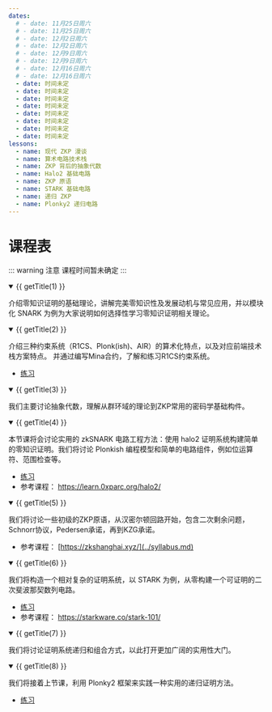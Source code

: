 ```yaml
---
dates:
  # - date: 11月25日周六
  # - date: 11月25日周六
  # - date: 12月2日周六
  # - date: 12月2日周六
  # - date: 12月9日周六
  # - date: 12月9日周六
  # - date: 12月16日周六
  # - date: 12月16日周六
  - date: 时间未定
  - date: 时间未定
  - date: 时间未定
  - date: 时间未定
  - date: 时间未定
  - date: 时间未定
  - date: 时间未定
  - date: 时间未定
lessons:
  - name: 现代 ZKP 漫谈
  - name: 算术电路技术栈
  - name: ZKP 背后的抽象代数
  - name: Halo2 基础电路
  - name: ZKP 原语
  - name: STARK 基础电路
  - name: 递归 ZKP
  - name: Plonky2 递归电路
---
```


<script setup>
import { useData } from 'vitepress'
import { isProxy, toRaw } from 'vue';

const { frontmatter } = useData()
const lessons = toRaw(frontmatter.value).lessons
const dates = toRaw(frontmatter.value).dates

function getTitle(number) {
    return `第 ${number} 课【${ dates[number - 1].date }】 ${ lessons[number - 1]?.name }`;
}

</script>

# 课程表  

::: warning 注意
课程时间暂未确定
:::

<details class="details custom-block" open="">
<summary>{{ getTitle(1) }}</summary>
<!-- ::: details {{ getTitle(1) }} -->

介绍零知识证明的基础理论，讲解完美零知识性及发展动机与常见应用，并以模块化 SNARK 为例为大家说明如何选择性学习零知识证明相关理论。


</details>
<!-- ::: -->


<details class="details custom-block" open="">
<summary>{{ getTitle(2) }}</summary>
<!-- ::: details {{ getTitle(2) }} -->

介绍三种约束系统（R1CS、Plonk(ish)、AIR）的算术化特点，以及对应前端技术栈方案特点。
并通过编写Mina合约，了解和练习R1CS约束系统。

- [练习](./notes/exercise2)

</details>
<!-- ::: -->


<details class="details custom-block" open="">
<summary>{{ getTitle(3) }}</summary>
<!-- ::: details {{ getTitle(3) }} -->

我们主要讨论抽象代数，理解从群环域的理论到ZKP常用的密码学基础构件。

</details>
<!-- ::: -->


<details class="details custom-block" open="">
<summary>{{ getTitle(4) }}</summary>
<!-- ::: details {{ getTitle(4) }} -->

本节课将会讨论实用的 zkSNARK 电路工程方法：使用 halo2 证明系统构建简单的零知识证明。我们将讨论 Plonkish 编程模型和简单的电路组件，例如位运算符、范围检查等。

- [练习](./notes/exercise4)
- 参考课程： https://learn.0xparc.org/halo2/

</details>
<!-- ::: -->


<details class="details custom-block" open="">
<summary>{{ getTitle(5) }}</summary>
<!-- ::: details {{ getTitle(5) }} -->

我们将讨论一些初级的ZKP原语，从汉密尔顿回路开始，包含二次剩余问题，Schnorr协议，Pedersen承诺，再到KZG承诺。

- 参考课程： [https://zkshanghai.xyz/](../syllabus.md)

</details>
<!-- ::: -->


<details class="details custom-block" open="">
<summary>{{ getTitle(6) }}</summary>
<!-- ::: details {{ getTitle(6) }} -->

我们将构造一个相对复杂的证明系统，以 STARK 为例，从零构建一个可证明的二次斐波那契数列电路。

- [练习](./notes/exercise6)
- 参考课程： https://starkware.co/stark-101/

</details>
<!-- ::: -->


<details class="details custom-block" open="">
<summary>{{ getTitle(7) }}</summary>
<!-- ::: details {{ getTitle(7) }} -->

我们将讨论证明系统递归和组合方式，以此打开更加广阔的实用性大门。

</details>
<!-- ::: -->


<details class="details custom-block" open="">
<summary>{{ getTitle(8) }}</summary>
<!-- ::: details {{ getTitle(8) }} -->

我们将接着上节课，利用 Plonky2 框架来实践一种实用的递归证明方法。

- [练习](./notes/exercise8)

</details>
<!-- ::: -->
